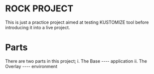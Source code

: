 # ROCK PROJECT
This is just a practice project aimed at testing KUSTOMIZE tool before introducing it into a live project.

# Parts
There are two parts in this project;
                        i. The Base     ---- application
                        ii. The Overlay ---- environment
   
   
